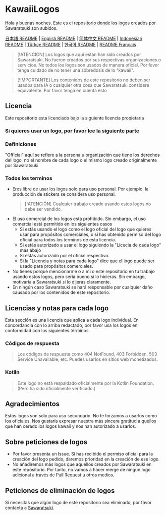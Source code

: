 # KawaiiLogos

Hola y buenas noches. Este es el repositorio donde los logos creados por Sawaratsuki son subidos.

[日本語 README](./README.md) | [English README](./README_EN.md) | [简体中文 README](/README-zhHans.md) | [Indonesian README](/README-ID.md) | [Türkçe README](/README-tr.md) | [한국어 README](/README-kr.md) | [README Français](/README-fr.md)

> [!ATENCIÓN]
 Los logos que aquí están han sido creados por Sawaratsuki. No fueron creados por sus respectivas organizaciones o servicios.
 No todos los logos son usados de manera oficial.
 Por favor tenga cuidado de no tener una sobredosis de lo "kawaii".

> [!IMPORTANTE]
 Los contenidos de este repositorio no deben ser usados para IA o cualquier otra cosa que Sawaratsuki considere equivalente. 
 Por favor tenga en cuenta esto

## Licencia

Este repositorio esta licenciado bajo la siguiente licencia propietaria

### Si quieres usar un logo, por favor lee la siguiente parte

### Definiciones

"Official" aquí se refiere a la persona u organización que tiene los derechos del logo, no el nombre de cada logo o el mismo logo creado originalmente por Sawaratsuki.

### Todos los terminos

- Eres libre de usar los logos solo para uso personal.
Por ejemplo, la producción de stickers se considera uso personal.
  > [!ATENCIÓN]
    Cualquier trabajo creado usando estos logos no debe ser vendido.
- El uso comercial de los logos está prohibido. 
Sin embargo, el uso comercial está permitido en los siguientes casos
  - Si estás usando el logo como el logo oficial del logo que quieres usar para propósitos comerciales, o si has obtenido permiso del logo oficial para todos los terminos de esta licencia.
  - Si estás autorizado a usar el logo siguiendo la "Licecia de cada logo" más abajo
  - Si estás autorizado por el oficial respectivo.
  - Si la "Licencia y notas para cada logo" dice que el logo puede ser usado para propósitos comerciales.
- No tienes porqué mencionarme o a mi o este repositorio en tu trabajo usando estos logos, pero sería bueno si lo hicieras.
  Sin embargo, motivaría a Sawaratsuki si lo dijeras claramente.
- En ningún caso Sawaratsuki se hará responsable por cualquier daño causado por los contenidos de este repositorio.

## Licencias y notas para cada logo

Esta sección es una licencia que aplica a cada logo individual.
En concordancia con lo arriba redactado, por favor usa los logos en conformidad con los siguientes términos.

### Códigos de respuesta

> Los códigos de respuesta como 404 NotFound, 403 Forbidden, 503 Service Unavailable, etc.
Puedes usarlos en sitios web monetizados.

### Kotlin

> Este logo no está respaldado oficialmente por la Kotlin Foundation.
(Pero ha sido oficialmente verificado.)

## Agradecimientos

Estos logos son solo para uso secundario.
No te forzamos a usarlos como los oficiales.
Nos gustaría expresar nuestra más sincera gratitud a quellos que han cerado los logos kawaii y nos han autorizado a usarlos.

## Sobre peticiones de logos

- Por favor presenta un Issue. 
Si has recibido el permiso oficial para la creación del logo pedido, daremos prioridad en la creación de ese logo.
- No añadiremos más logos que aquellos creados por Sawaratsuki en este repositorio.
Por tanto, no vamos a hacer merge de ningun logo adicional a través de Pull Request u otros medios. 

## Peticiones de eliminación de logos

Si necesitas que algún logo de este repositorio sea eliminado, por favor contacta a [Sawaratsuki](https://x.com/sawaratsuki1004).
